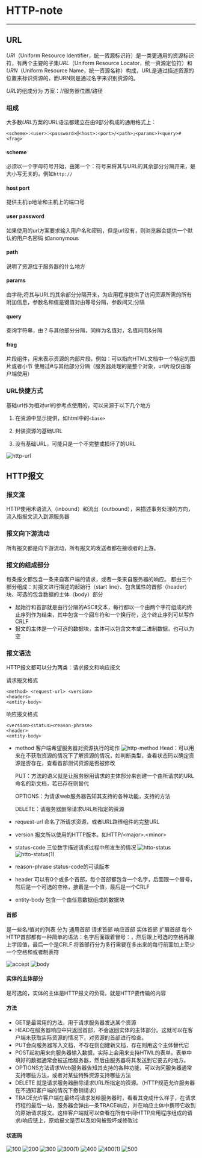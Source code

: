 # HTTP-note
<hr>

## URL

*URI*（Uniform Resource Identifier，统一资源标识符）是一类更通用的资源标识符，有两个主要的子集*URL*（Uniform Resource Locator，统一资源定位符）和*URN*（Uniform Resource Name，统一资源名称）构成，URL是通过描述资源的位置来标识资源的，而URN则是通过名字来识别资源的。

*URL*的组成分为 方案：//服务器位置/路径

### 组成

大多数*URL*方案的URL语法都建立在由9部分构成的通用格式上：

`<scheme>:<user>:<password>@<host>:<port>/<path>;<params>?<query>#<frag>`

#### scheme

必须以一个字母符号开始，由第一个：符号来将其与URL的其余部分分隔开来，是大小写无关的，例如`http://`

#### host port

提供主机ip地址和主机上的端口号

#### user password

如果使用的url方案要求输入用户名和密码，但是url没有，则浏览器会提供一个默认的用户名密码 如anonymous

#### path

说明了资源位于服务器的什么地方

#### params

由字符;将其与URL的其余部分分隔开来，为应用程序提供了访问资源所需的所有附加信息，参数名和值是键值对由等号分隔，参数间又;分隔

#### query

查询字符串，由？与其他部分分隔，同样为名值对，名值间用&分隔

#### frag

片段组件，用来表示资源的内部片段，例如：可以指向HTML文档中一个特定的图片或者小节
使用过#与其他部分分隔（服务器处理的是整个对象，url片段仅由客户端使用）

### URL快捷方式

基础url作为相对url的参考点使用的，可以来源于以下几个地方

1. 在资源中显示提供，如html中的`<base>`

1. 封装资源的基础URL

1. 没有基础URL，可能只是一个不完整或损坏了的URL

![http-url](static/img/http-url.png)

## HTTP报文

### 报文流

HTTP使用术语流入（inbound）和流出（outbound），来描述事务处理的方向，流入指报文流入到源服务器

### 报文向下游流动

所有报文都是向下游流动，所有报文的发送者都在接收者的上游。

### 报文的组成部分

每条报文都包含一条来自客户端的请求，或者一条来自服务器的响应。
都由三个部分组成：对报文进行描述的起始行（start line）、包含属性的首部（header）块、可选的包含数据的主体（body）部分

* 起始行和首部就是由行分隔的ASCII文本，每行都以一个由两个字符组成的终止序列作为结束，其中包含一个回车符和一个换行符，这个终止序列可以写作CRLF
* 报文的主体是一个可选的数据块，主体可以包含文本或二进制数据，也可以为空

### 报文语法

HTTP报文都可以分为两类：请求报文和响应报文

请求报文格式

```http
<method> <request-url> <version>
<headers>
<entity-body>
```

响应报文格式

```http
<version><status><reason-phrase>
<header>
<entity-body>
```

* method
  客户端希望服务器对资源执行的动作
  ![http-method](static/img/http-method.png)
  Head：可以用来在不获取资源的情况下了解资源的情况，如判断类型，查看状态码以确定资源是否存在，查看首部测试资源是否被修改

  PUT：方法的语义就是让服务器用请求的主体部分来创建一个由所请求的URL命名的新文档，若已存在则替代

  OPTIONS：为请求web服务器告知其支持的各种功能，支持的方法

  DELETE：请服务器删除请求URL所指定的资源

* request-url
  命名了所请求资源，或者URL路径组件的完整URL
* version
  报文所以使用的HTTP版本。如HTTP/\<major\>.\<minor\>
* status-code
  三位数字描述请求过程中所发生的情况
  ![htto-status](static/img/http-status.png)
  ![htto-status(1)](static/img/http-status1.png)
* reason-phrase
  status-code的可读版本
* header
  可以有0个或多个首部，每个首部都包含一个名字，后面跟一个冒号，然后是一个可选的空格，接着是一个值，最后是一个CRLF
* entity-body
  包含一个由任意数据组成的数据块

#### 首部

是一些名/值对的列表
分为 通用首部 请求首部 响应首部 实体首部 扩展首部
每个HTTP首部都有一种简单的语法：名字后面跟着冒号：，然后跟上可选的空格再跟上字段值，最后一个是CRLF
将首部行分为多行需要在多出来的每行前面加上至少一个空格和或者制表符

![accept](static/img/accept_header.png)
![body](static/img/body_header.png)

#### 实体的主体部分

是可选的，实体的主体是HTTP报文的负荷。就是HTTP要传输的内容

#### 方法

* GET是最常用的方法，用于请求服务器发送某个资源
* HEAD在服务器响应中只返回首部，不会返回实体的主体部分。这就可以在客户端未获取实际资源的情况下，对资源的首部进行检查。
* PUT会向服务器写入文档，不存在则创建新文档，存在则用这个主体替代它
* POST起初用来向服务器输入数据，实际上会用来支持HTML的表单。表单中填好的数据通常会被送给服务器，然后由服务器将其发送到它要去的地方。
* OPTIONS方法请求Web服务器告知其支持的各种功能，可以询问服务器通常支持哪些方法，或者对某些特殊资源支持哪些方法
* DELETE 就是请求服务器删除请求URL所指定的资源。（HTTP规范允许服务器在不通知客户端的情况下撤销请求）
* TRACE允许客户端在最终将请求发给服务器时，看看其变成什么样子，在请求行程的最后一站，服务器会弹出一条TRACE响应，并在响应主体中携带它收到的原始请求报文。这样客户端就可以查看在所有中间HTTP应用程序组成的请求/响应链上，原始报文是否以及如何被毁坏或修改过

#### 状态码

![100](static/img/100.png)
![200](static/img/200.png)
![300](static/img/300.png)
![300(1)](static/img/3001.png)
![400](static/img/400.png)
![400(1)](static/img/4001.png)
![500](static/img/500.png)